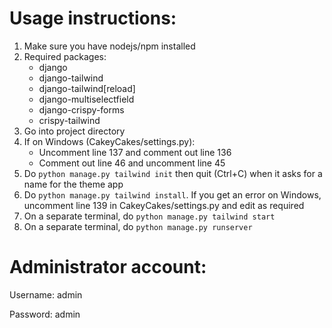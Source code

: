 # Usage instructions:

1. Make sure you have nodejs/npm installed
2. Required packages:
    - django
    - django-tailwind
    - django-tailwind[reload]
    - django-multiselectfield
    - django-crispy-forms
    - crispy-tailwind
3. Go into project directory
4. If on Windows (CakeyCakes/settings.py):
    - Uncomment line 137 and comment out line 136
    - Comment out line 46 and uncomment line 45
5. Do `python manage.py tailwind init` then quit (Ctrl+C) when it asks for a name for the theme app
6. Do `python manage.py tailwind install`. If you get an error on Windows, uncomment line 139 in CakeyCakes/settings.py and edit as required
7. On a separate terminal, do `python manage.py tailwind start`
8. On a separate terminal, do `python manage.py runserver`

# Administrator account:

Username: admin

Password: admin
